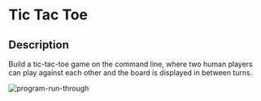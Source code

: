 # Tic Tac Toe
## Description
Build a tic-tac-toe game on the command line,
where two human players can play against each other 
and the board is displayed in between turns.

![program-run-through](https://user-images.githubusercontent.com/31606901/174356198-3333c636-0832-4fdb-841f-1bce4fb0af37.gif)
